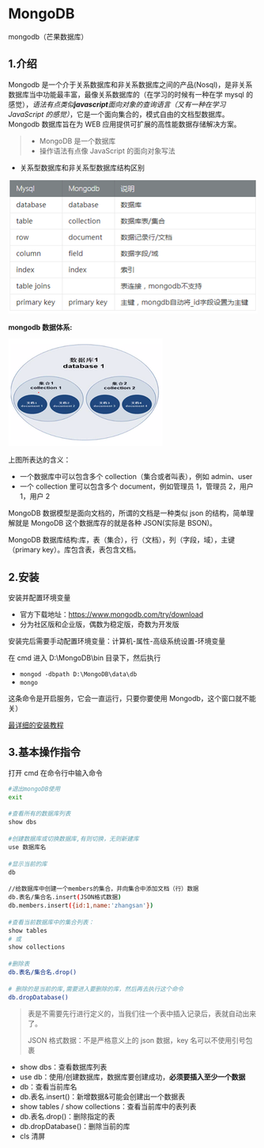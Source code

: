 # MongoDB

mongodb（芒果数据库）

## 1.介绍

Mongodb 是一个介于关系数据库和非关系数据库之间的产品(Nosql)，是非关系数据库当中功能最丰富，最像关系数据库的（在学习的时候有一种在学 mysql 的感觉），_语法有点类似**javascript**面向对象的查询语言（又有一种在学习 JavaScript 的感觉）_，它是一个面向集合的，模式自由的文档型数据库。Mongodb 数据库旨在为 WEB 应用提供可扩展的高性能数据存储解决方案。

> - MongoDB 是一个数据库
> - 操作语法有点像 JavaScript 的面向对象写法

- 关系型数据库和非关系型数据库结构区别

![数据库1](./images/db1.png)

**mongodb 数据体系:**

![数据库2](./images/db2.png)

上图所表达的含义：

- 一个数据库中可以包含多个 collection（集合或者叫表），例如 admin、user
- 一个 collection 里可以包含多个 document，例如管理员 1，管理员 2，用户 1，用户 2

MongoDB 数据模型是面向文档的，所谓的文档是一种类似 json 的结构，简单理解就是 MongoDB 这个数据库存的就是各种 JSON(实际是 BSON)。

MongoDB 数据库结构:库，表（集合），行（文档），列（字段，域），主键（primary key）。库包含表，表包含文档。

## 2.安装

安装并配置环境变量

- 官方下载地址：<https://www.mongodb.com/try/download>
- 分为社区版和企业版，偶数为稳定版，奇数为开发版

安装完后需要手动配置环境变量：计算机-属性-高级系统设置-环境变量

在 cmd 进入 D:\MongoDB\bin 目录下，然后执行

- `mongod -dbpath D:\MongoDB\data\db`
- `mongo`

这条命令是开启服务，它会一直运行，只要你要使用 Mongodb，这个窗口就不能关）

[最详细的安装教程](https://www.cnblogs.com/TM0831/p/10606624.html)

## 3.基本操作指令

打开 cmd 在命令行中输入命令

```bash
#退出mongoDB使用
exit

#查看所有的数据库列表
show dbs

#创建数据库或切换数据库,有则切换，无则新建库
use 数据库名

#显示当前的库
db

//给数据库中创建一个members的集合，并向集合中添加文档（行）数据
db.表名/集合名.insert(JSON格式数据)
db.members.insert({id:1,name:'zhangsan'})

#查看当前数据库中的集合列表：
show tables
# 或
show collections

#删除表
db.表名/集合名.drop()

# 删除的是当前的库,需要进入要删除的库，然后再去执行这个命令
db.dropDatabase()
```

> 表是不需要先行进行定义的，当我们往一个表中插入记录后，表就自动出来了。
>
> JSON 格式数据：不是严格意义上的 json 数据，key 名可以不使用引号包裹

- show dbs：查看数据库列表
- use db：使用/创建数据库，数据库要创建成功，**必须要插入至少一个数据**
- db：查看当前库名
- db.表名.insert()：新增数据&可能会创建出一个数据表
- show tables / show collections：查看当前库中的表列表
- db.表名.drop()：删除指定的表
- db.dropDatabase()：删除当前的库
- cls 清屏
